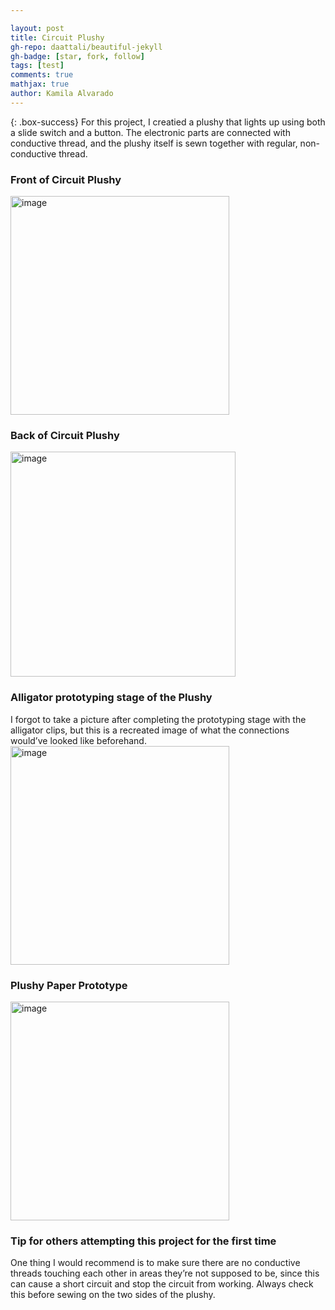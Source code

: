 ```yaml
---

layout: post
title: Circuit Plushy
gh-repo: daattali/beautiful-jekyll
gh-badge: [star, fork, follow]
tags: [test]
comments: true
mathjax: true
author: Kamila Alvarado
---
```


{: .box-success}
For this project, I creatied a plushy that lights up using both a slide switch and a button. The electronic parts are connected with conductive thread, and the plushy itself is sewn together with regular, non-conductive thread.

### Front of Circuit Plushy
<img src="https://kamila-alvarado.github.io/assets/img/plushfrontactual.png" alt="image" width="350"/>

### Back of Circuit Plushy
<img src="https://kamila-alvarado.github.io/assets/img/backplushactual.png" alt="image" width="360"/>

### Alligator prototyping stage of the Plushy
I forgot to take a picture after completing the prototyping stage with the alligator clips, but this is a recreated image of what the connections would’ve looked like beforehand.
<img src="https://kamila-alvarado.github.io/assets/img/actualalligator.png" alt="image" width="350"/>

### Plushy Paper Prototype
<img src="https://kamila-alvarado.github.io/assets/img/Plushypaperprototype.png" alt="image" width="350"/>

### Tip for others attempting this project for the first time

One thing I would recommend is to make sure there are no conductive threads touching each other in areas they’re not supposed to be, since this can cause a short circuit and stop the circuit from working. Always check this before sewing on the two sides of the plushy.
